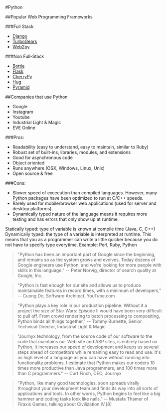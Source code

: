 #Python

##Popular Web Programming Frameworks

###Full Stack

-   [Django](https://www.djangoproject.com/)
-   [TurboGears](http://www.turbogears.org/)
-   [Web2py](http://www.web2py.com/)

###Non Full-Stack

-   [Bottle](http://bottlepy.org/docs/dev/index.html)
-   [Flask](http://flask.pocoo.org/)
-   [CherryPy](http://www.cherrypy.org/)
-   [Hug](https://github.com/timothycrosley/hug)
-   [Pyramid](https://trypyramid.com/)

##Companies that use Python

-   Google
-   Instagram
-   Youtube
-   Industrial Light &amp; Magic
-   EVE Online

###Pros:

-   Readability (easy to understand, easy to maintain, similar to Ruby)
-   Robust set of built-ins, libraries, modules, and extensions
-   Good for asynchronous code
-   Object oriented
-   Runs anywhere (OSX, Windows, Linux, Unix)
-   Open source &amp; free

###Cons:

-   Slower speed of excecution than compiled languages.  However, many Python packages have been optimized to run at C/C++ speeds.
-   Rarely used for mobile/browser web applications (used for server and desktop platforms).
-   Dynamically typed nature of the language means it requires more testing and has errors that only show up at runtime.

Statically typed: type of variable is known at compile time (Java, C, C++)
Dynamically typed: the type of a variable is interpreted at runtime. This means that
you as a programmer can write a little quicker because you do not have to specify
type everytime. Example: Perl, Ruby, Python



> "Python has been an important part of Google since the beginning, and remains so as the system grows and evolves. Today dozens of Google engineers use Python, and we're looking for more people with skills in this language."
> -- Peter Norvig, director of search quality at Google, Inc.

> "Python is fast enough for our site and allows us to produce maintainable features in record times, with a minimum of developers,"
> -- Cuong Do, Software Architect, YouTube.com

> "Python plays a key role in our production pipeline. Without it a project the size of Star Wars: Episode II would have been very difficult to pull off. From crowd rendering to batch processing to compositing, Python binds all things together,"
> -- Tommy Burnette, Senior Technical Director, Industrial Light &amp; Magic

> "Journyx technology, from the source code of our software to the code that maintains our Web site and ASP sites, is entirely based on Python. It increases our speed of development and keeps us several steps ahead of competitors while remaining easy to read and use. It's as high level of a language as you can have without running into functionality problems. I estimate that Python makes our coders 10 times more productive than Java programmers, and 100 times more than C programmers."
> -- Curt Finch, CEO, Journyx

> "Python, like many good technologies, soon spreads virally throughout your development team and finds its way into all sorts of applications and tools. In other words, Python begins to feel like a big hammer and coding tasks look like nails."
> -- Mustafa Thamer of Firaxis Games, talking about Civilization IV.[8]

